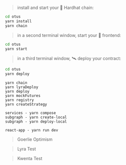 > install and start your 👷‍ Hardhat chain:

```bash
cd otus
yarn install
yarn chain
```

> in a second terminal window, start your 📱 frontend:

```bash
cd otus
yarn start
```

> in a third terminal window, 🛰 deploy your contract:

```bash
cd otus
yarn deploy
```

```
yarn chain
yarn lyraDeploy
yarn deploy
yarn mockFutures
yarn registry
yarn createStrategy

services - yarn compose
subgraph - yarn create-local
subgraph - yarn deploy-local

react-app - yarn run dev
```

> Goerlie Optimism 

> Lyra Test 

> Kwenta Test 
